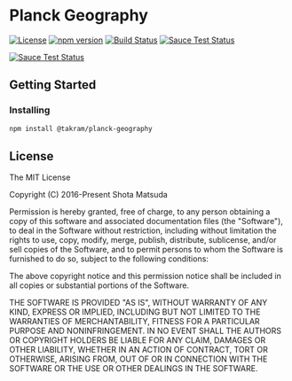 Planck Geography
================

[![License](http://img.shields.io/badge/license-MIT-lightgrey.svg?style=flat
)](http://mit-license.org)
[![npm version](https://badge.fury.io/js/%40takram%2Fplanck-geography.svg)](http://badge.fury.io/js/%40takram%2Fplanck-geography)
[![Build Status](https://travis-ci.org/takram-design-engineering/planck-geography.svg?branch=master)](https://travis-ci.org/takram-design-engineering/planck-geography)
[![Sauce Test Status](https://saucelabs.com/buildstatus/planck-geography)](https://saucelabs.com/u/planck-geography)

[![Sauce Test Status](https://saucelabs.com/browser-matrix/planck-geography.svg)](https://saucelabs.com/u/planck-geography)

## Getting Started

### Installing

```sh
npm install @takram/planck-geography
```

## License

The MIT License

Copyright (C) 2016-Present Shota Matsuda

Permission is hereby granted, free of charge, to any person obtaining a
copy of this software and associated documentation files (the "Software"),
to deal in the Software without restriction, including without limitation
the rights to use, copy, modify, merge, publish, distribute, sublicense,
and/or sell copies of the Software, and to permit persons to whom the
Software is furnished to do so, subject to the following conditions:

The above copyright notice and this permission notice shall be included in
all copies or substantial portions of the Software.

THE SOFTWARE IS PROVIDED "AS IS", WITHOUT WARRANTY OF ANY KIND, EXPRESS OR
IMPLIED, INCLUDING BUT NOT LIMITED TO THE WARRANTIES OF MERCHANTABILITY,
FITNESS FOR A PARTICULAR PURPOSE AND NONINFRINGEMENT. IN NO EVENT SHALL
THE AUTHORS OR COPYRIGHT HOLDERS BE LIABLE FOR ANY CLAIM, DAMAGES OR OTHER
LIABILITY, WHETHER IN AN ACTION OF CONTRACT, TORT OR OTHERWISE, ARISING
FROM, OUT OF OR IN CONNECTION WITH THE SOFTWARE OR THE USE OR OTHER
DEALINGS IN THE SOFTWARE.
